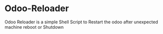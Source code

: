# Odoo-Reloader
Odoo Reloader is a simple Shell Script to Restart the odoo after unexpected machine reboot or Shutdown
